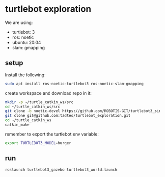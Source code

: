 # turtlebot exploration
We are using:
 - turtlebot: 3
 - ros: noetic
 - ubuntu: 20.04
 - slam: gmapping

## setup 
Install the following:
```bash
sudo apt install ros-noetic-turtlebot3 ros-noetic-slam-gmapping
```

create workspace and download repo in it:
```bash
mkdir -p ~/turtle_catkin_ws/src
cd ~/turtle_catkin_ws/src
git clone -b noetic-devel https://github.com/ROBOTIS-GIT/turtlebot3_simulations.git
git clone git@github.com:tadteo/turtlebot_exploration.git
cd ~/turtle_catkin_ws
catkin_make
```

remember to export the turtlebot env variable:
```bash
export TURTLEBOT3_MODEL=burger
```

## run

```bash
roslaunch turtlebot3_gazebo turtlebot3_world.launch
```
